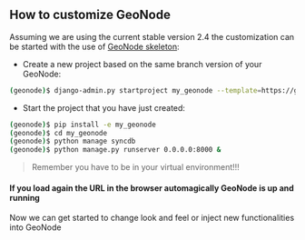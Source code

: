 ## How to customize GeoNode

Assuming we are using the current stable version 2.4 the customization can be started with the use of [GeoNode skeleton](https://github.com/GeoNode/geonode-project):

- Create a new project based on the same branch version of your GeoNode:

```bash
(geonode)$ django-admin.py startproject my_geonode --template=https://github.com/GeoNode/geonode-project/archive/2.4.zip -epy,rst
```

- Start the project that you have just created:

```bash
(geonode)$ pip install -e my_geonode
(geonode)$ cd my_geonode
(geonode)$ python manage syncdb
(geonode)$ python manage.py runserver 0.0.0.0:8000 &
```

> Remember you have to be in your virtual environment!!!

#### If you load again the URL in the browser automagically GeoNode is up and running

Now we can get started to change look and feel or inject new functionalities into GeoNode
